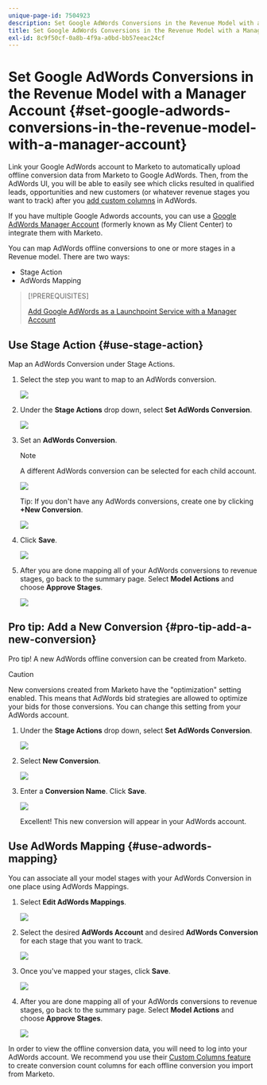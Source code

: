 ```yaml
---
unique-page-id: 7504923
description: Set Google AdWords Conversions in the Revenue Model with a Manager Account - Marketo Docs - Product Documentation
title: Set Google AdWords Conversions in the Revenue Model with a Manager Account
exl-id: 8c9f50cf-0a8b-4f9a-a0bd-bb57eeac24cf
---
```

# Set Google AdWords Conversions in the Revenue Model with a Manager Account {#set-google-adwords-conversions-in-the-revenue-model-with-a-manager-account}

Link your Google AdWords account to Marketo to automatically upload offline conversion data from Marketo to Google AdWords. Then, from the AdWords UI, you will be able to easily see which clicks resulted in qualified leads, opportunities and new customers (or whatever revenue stages you want to track) after you [add custom columns](https://support.google.com/adwords/answer/3073556) in AdWords.

If you have multiple Google Adwords accounts, you can use a [Google AdWords Manager Account](https://www.google.com/adwords/manager-accounts/) (formerly known as My Client Center) to integrate them with Marketo.

You can map AdWords offline conversions to one or more stages in a Revenue model. There are two ways:

* Stage Action
* AdWords Mapping

>[!PREREQUISITES]
>
>[Add Google AdWords as a Launchpoint Service with a Manager Account](/help/marketo/product-docs/administration/additional-integrations/add-google-adwords-as-a-launchpoint-service-with-a-manager-account.md)

## Use Stage Action {#use-stage-action}

Map an AdWords Conversion under Stage Actions.

1. Select the step you want to map to an AdWords conversion.

   ![](assets/image2015-2-26-16-3a40-3a2.png)

1. Under the **Stage Actions** drop down, select **Set AdWords Conversion**.

   ![](assets/image2015-2-26-16-3a52-3a24.png)

1. Set an **AdWords Conversion**.

   >[!NOTE]
   >
   >A different AdWords conversion can be selected for each child account.

   ![](assets/image2015-3-27-17-3a16-3a37.png)

   Tip: If you don't have any AdWords conversions, create one by clicking **+New Conversion**.

   ![](assets/image2015-3-27-17-3a18-3a58.png)

1. Click **Save**.

   ![](assets/image2015-3-27-17-3a21-3a15.png)

1. After you are done mapping all of your AdWords conversions to revenue stages, go back to the summary page. Select **Model Actions** and choose **Approve Stages**.

   ![](assets/image2015-2-27-12-3a20-3a20.png)

## Pro tip: Add a New Conversion {#pro-tip-add-a-new-conversion}

Pro tip! A new AdWords offline conversion can be created from Marketo.

>[!CAUTION]
>
>New conversions created from Marketo have the "optimization" setting enabled. This means that AdWords bid strategies are allowed to optimize your bids for those conversions. You can change this setting from your AdWords account.

1. Under the **Stage Actions** drop down, select **Set AdWords Conversion**.

   ![](assets/image2015-2-26-16-3a52-3a24.png)

1. Select **New Conversion**.

   ![](assets/image2015-3-27-17-3a23-3a13.png)

1. Enter a **Conversion Name**. Click **Save**.

   ![](assets/image2015-3-27-17-3a24-3a49.png)

   Excellent! This new conversion will appear in your AdWords account.

## Use AdWords Mapping {#use-adwords-mapping}

You can associate all your model stages with your AdWords Conversion in one place using AdWords Mappings.

1. Select **Edit AdWords Mappings**.

   ![](assets/image2015-2-26-17-3a3-3a29.png)

1. Select the desired **AdWords Account** and desired **AdWords Conversion** for each stage that you want to track.

   ![](assets/image2015-3-27-17-3a30-3a15.png)

1. Once you've mapped your stages, click **Save**.

   ![](assets/image2015-3-27-17-3a30-3a48.png)

1. After you are done mapping all of your AdWords conversions to revenue stages, go back to the summary page. Select **Model Actions** and choose **Approve Stages**.

   ![](assets/image2015-2-27-12-3a20-3a20.png)

In order to view the offline conversion data, you will need to log into your AdWords account. We recommend you use their [Custom Columns feature](https://support.google.com/adwords/answer/3073556) to create conversion count columns for each offline conversion you import from Marketo.
